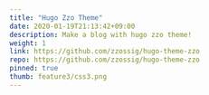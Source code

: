 ```yaml
---
title: "Hugo Zzo Theme"
date: 2020-01-19T21:13:42+09:00
description: Make a blog with hugo zzo theme!
weight: 1
link: https://github.com/zzossig/hugo-theme-zzo
repo: https://github.com/zzossig/hugo-theme-zzo
pinned: true
thumb: feature3/css3.png
---
```


